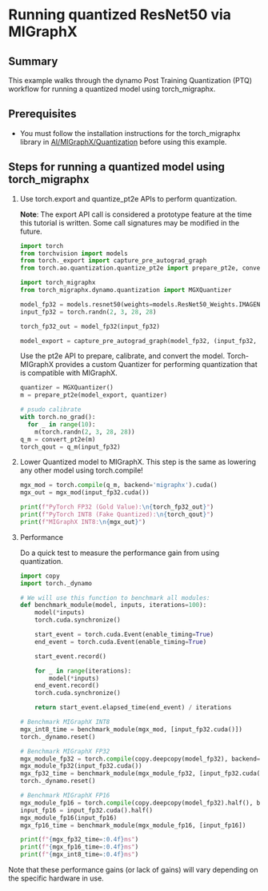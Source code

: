 # Running quantized ResNet50 via MIGraphX

## Summary

This example walks through the dynamo Post Training Quantization (PTQ) workflow for running a quantized model using torch_migraphx.

## Prerequisites

- You must follow the installation instructions for the torch_migraphx library in [AI/MIGraphX/Quantization](https://github.com/ROCm/rocm-examples/tree/develop/AI/MIGraphX/Quantization/) before using this example.

## Steps for running a quantized model using torch_migraphx

1. Use torch.export and quantize_pt2e APIs to perform quantization.

    **Note**: The export API call is considered a prototype feature at the time this tutorial is written. Some call signatures may be modified in the future.

    ```python
    import torch
    from torchvision import models
    from torch._export import capture_pre_autograd_graph
    from torch.ao.quantization.quantize_pt2e import prepare_pt2e, convert_pt2e
    ```

    ```python
    import torch_migraphx
    from torch_migraphx.dynamo.quantization import MGXQuantizer

    model_fp32 = models.resnet50(weights=models.ResNet50_Weights.IMAGENET1K_V1).eval()
    input_fp32 = torch.randn(2, 3, 28, 28)

    torch_fp32_out = model_fp32(input_fp32)
    ```

    ```python
    model_export = capture_pre_autograd_graph(model_fp32, (input_fp32, ))
    ```

    Use the pt2e API to prepare, calibrate, and convert the model. Torch-MIGraphX provides a custom Quantizer for performing quantization that is compatible with MIGraphX.

    ```python
    quantizer = MGXQuantizer()
    m = prepare_pt2e(model_export, quantizer)

    # psudo calibrate
    with torch.no_grad():
      for _ in range(10):
        m(torch.randn(2, 3, 28, 28))
    q_m = convert_pt2e(m)
    torch_qout = q_m(input_fp32)
    ```

2. Lower Quantized model to MIGraphX. This step is the same as lowering any other model using torch.compile!

    ```python
    mgx_mod = torch.compile(q_m, backend='migraphx').cuda()
    mgx_out = mgx_mod(input_fp32.cuda())

    print(f"PyTorch FP32 (Gold Value):\n{torch_fp32_out}")
    print(f"PyTorch INT8 (Fake Quantized):\n{torch_qout}")
    print(f"MIGraphX INT8:\n{mgx_out}")
    ```

3. Performance

    Do a quick test to measure the performance gain from using quantization.

    ```python
    import copy
    import torch._dynamo

    # We will use this function to benchmark all modules:
    def benchmark_module(model, inputs, iterations=100):
        model(*inputs)
        torch.cuda.synchronize()

        start_event = torch.cuda.Event(enable_timing=True)
        end_event = torch.cuda.Event(enable_timing=True)

        start_event.record()

        for _ in range(iterations):
            model(*inputs)
        end_event.record()
        torch.cuda.synchronize()

        return start_event.elapsed_time(end_event) / iterations

    # Benchmark MIGraphX INT8
    mgx_int8_time = benchmark_module(mgx_mod, [input_fp32.cuda()])
    torch._dynamo.reset()

    # Benchmark MIGraphX FP32
    mgx_module_fp32 = torch.compile(copy.deepcopy(model_fp32), backend='migraphx').cuda()
    mgx_module_fp32(input_fp32.cuda())
    mgx_fp32_time = benchmark_module(mgx_module_fp32, [input_fp32.cuda()])
    torch._dynamo.reset()

    # Benchmark MIGraphX FP16
    mgx_module_fp16 = torch.compile(copy.deepcopy(model_fp32).half(), backend='migraphx').cuda()
    input_fp16 = input_fp32.cuda().half()
    mgx_module_fp16(input_fp16)
    mgx_fp16_time = benchmark_module(mgx_module_fp16, [input_fp16])

    print(f"{mgx_fp32_time=:0.4f}ms")
    print(f"{mgx_fp16_time=:0.4f}ms")
    print(f"{mgx_int8_time=:0.4f}ms")
    ```

 Note that these performance gains (or lack of gains) will vary depending on the specific hardware in use.
